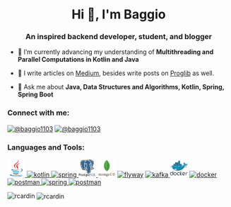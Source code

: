 <h1 align="center">Hi 👋, I'm Baggio</h1>
<h3 align="center">An inspired backend developer, student, and blogger</h3>

- 🌱 I’m currently advancing my understanding of **Multithreading and Parallel Computations in Kotlin and Java**

- 📝 I write articles on [Medium](https://java-jedi.medium.com/), besides write posts on [Proglib](https://proglib.io/me/publications) as well.
 
- 💬 Ask me about **Java, Data Structures and Algorithms, Kotlin, Spring, Spring Boot**

<h3 align="left">Connect with me:</h3>
<p align="left">
<a href="https://java-jedi.medium.com/" target="blank"><img align="center" src="https://cdn.mos.cms.futurecdn.net/uazw6gFQuEC29mxMM55Tpb-1200-80.jpg.webp" alt="@baggio1103" height="30" width="40" /></a>
<a href="mailto:Valijanov1103@gmail.com" target="blank"><img align="center" src="https://upload.wikimedia.org/wikipedia/commons/thumb/7/7e/Gmail_icon_%282020%29.svg/2560px-Gmail_icon_%282020%29.svg.png" alt="@baggio1103" height="25" width="30" /></a>
</p>

<h3 align="left">Languages and Tools:</h3>
<p align="left"> 
<a href="https://www.java.com" target="_blank"> <img src="https://raw.githubusercontent.com/devicons/devicon/master/icons/java/java-original.svg" alt="java" width="40" height="40"/> </a>
<a href="https://kotlinlang.org" target="_blank"> <img src="https://www.vectorlogo.zone/logos/kotlinlang/kotlinlang-icon.svg" alt="kotlin" width="40" height="40"/> </a> 
<a href="https://spring.io/" target="_blank"> <img src="https://www.vectorlogo.zone/logos/springio/springio-icon.svg" alt="spring" width="40" height="40"/> </a>
<a href="https://www.postgresql.org" target="_blank"> <img src="https://raw.githubusercontent.com/devicons/devicon/master/icons/postgresql/postgresql-original-wordmark.svg" alt="postgresql" width="40" height="40"/> </a>
<a href="https://www.mongodb.com/" target="_blank"> <img src="https://raw.githubusercontent.com/devicons/devicon/master/icons/mongodb/mongodb-original-wordmark.svg" alt="mongodb" width="40" height="40"/></a> 
<a href="https://flywaydb.org/"><img src="https://images.g2crowd.com/uploads/product/image/social_landscape/social_landscape_4106c8aede8b60ea130145fa3c67176b/flyway.PNG" alt="flyway"  width="40" height="40"/></a>
<a href="https://kafka.apache.org/" target="_blank"> <img src="https://www.vectorlogo.zone/logos/apache_kafka/apache_kafka-icon.svg" alt="kafka" width="40" height="40"/> </a>
<a href="https://www.docker.com/" target="_blank"><img src="https://raw.githubusercontent.com/devicons/devicon/master/icons/docker/docker-original-wordmark.svg" alt="docker" width="40" height="40"/></a>
<a href="https://kubernetes.io/" target="_blank"><img src="https://encrypted-tbn0.gstatic.com/images?q=tbn:ANd9GcQHd0oRv3zN6Dq3ruby4c3JpPdzywTrj8TBLJN_qOKLkQ&s" alt="docker" width="40" height="40"/></a>
<a href="https://site.mockito.org/" target="_blank"> <img src="https://raw.githubusercontent.com/mockito/mockito.github.io/master/img/logo%402x.png" alt="postman" width="40" height="40"/> </a>
<a href="https://grpc.io/" target="_blank"> <img src="https://encrypted-tbn0.gstatic.com/images?q=tbn:ANd9GcRJ-of0QcDgy14inIBZ5eOcKa8VI_qouPU1fopelhoJ&s" alt="spring" width="40" height="40"/> </a>
<a href="https://postman.com" target="_blank"> <img src="https://www.vectorlogo.zone/logos/getpostman/getpostman-icon.svg" alt="postman" width="40" height="40"/> </a> 

</p>

<p><img align="left" src="https://github-readme-stats.vercel.app/api/top-langs?username=baggio1103&show_icons=true&locale=en&layout=compact&theme=dracula" alt="rcardin" /></p>

<p>&nbsp;<img align="center" src="https://github-readme-stats.vercel.app/api?username=baggio1103&show_icons=true&locale=en&theme=dracula" alt="rcardin" /></p>


